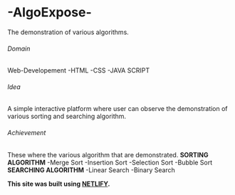 # -AlgoExpose-
The demonstration of various algorithms.
###### Domain
Web-Developement
-HTML
-CSS
-JAVA SCRIPT
###### Idea
A simple interactive platform where user can observe the demonstration of various sorting and searching algorithm.
###### Achievement
These where the various algorithm that are demonstrated.
**SORTING ALGORITHM**
-Merge Sort 
-Insertion Sort
-Selection Sort 
-Bubble Sort
**SEARCHING ALGORITHM**
-Linear Search
-Binary Search



**This site was built using [NETLIFY](algoexpose.netlify.app).**

